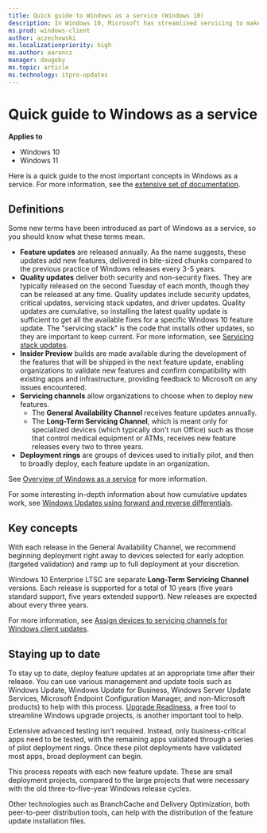 ```yaml
---
title: Quick guide to Windows as a service (Windows 10)
description: In Windows 10, Microsoft has streamlined servicing to make operating system updates simpler to test, manage, and deploy.
ms.prod: windows-client
author: aczechowski
ms.localizationpriority: high
ms.author: aaroncz
manager: dougeby
ms.topic: article
ms.technology: itpro-updates
---
```


# Quick guide to Windows as a service


**Applies to**

- Windows 10
- Windows 11

Here is a quick guide to the most important concepts in Windows as a service. For more information, see the [extensive set of documentation](index.md).

## Definitions

Some new terms have been introduced as part of Windows as a service, so you should know what these terms mean.

- **Feature updates** are released annually. As the name suggests, these updates add new features, delivered in bite-sized chunks compared to the previous practice of Windows releases every 3-5 years.
- **Quality updates** deliver both security and non-security fixes. They are typically released on the second Tuesday of each month, though they can be released at any time. Quality updates include security updates, critical updates, servicing stack updates, and driver updates. Quality updates are cumulative, so installing the latest quality update is sufficient to get all the available fixes for a specific Windows 10 feature update. The "servicing stack" is the code that installs other updates, so they are important to keep current. For more information, see [Servicing stack updates](servicing-stack-updates.md).
- **Insider Preview** builds are made available during the development of the features that will be shipped in the next feature update, enabling organizations to validate new features and confirm compatibility with existing apps and infrastructure, providing feedback to Microsoft on any issues encountered.
- **Servicing channels** allow organizations to choose when to deploy new features. 
  - The **General Availability Channel** receives feature updates annually.
  - The **Long-Term Servicing Channel**, which is meant only for specialized devices (which typically don't run Office) such as those that control medical equipment or ATMs, receives new feature releases every two to three years.
- **Deployment rings** are groups of devices used to initially pilot, and then to broadly deploy, each feature update in an organization. 

See [Overview of Windows as a service](waas-overview.md) for more information.

For some interesting in-depth information about how cumulative updates work, see [Windows Updates using forward and reverse differentials](PSFxWhitepaper.md).

## Key concepts

With each release in the General Availability Channel, we recommend beginning deployment right away to devices selected for early adoption (targeted validation) and ramp up to full deployment at your discretion. 

Windows 10 Enterprise LTSC are separate **Long-Term Servicing Channel** versions. Each release is supported for a total of 10 years (five years standard support, five years extended support). New releases are expected about every three years.

For more information, see [Assign devices to servicing channels for Windows client updates](waas-servicing-channels-windows-10-updates.md).

## Staying up to date

To stay up to date, deploy feature updates at an appropriate time after their release. You can use various management and update tools such as Windows Update, Windows Update for Business, Windows Server Update Services, Microsoft Endpoint Configuration Manager, and non-Microsoft products) to help with this process. [Upgrade Readiness](/windows/deployment/upgrade/upgrade-readiness-get-started), a free tool to streamline Windows upgrade projects, is another important tool to help.

Extensive advanced testing isn’t required. Instead, only business-critical apps need to be tested, with the remaining apps validated through a series of pilot deployment rings. Once these pilot deployments have validated most apps, broad deployment can begin.

This process repeats with each new feature update. These are small deployment projects, compared to the large projects that were necessary with the old three-to-five-year Windows release cycles.

Other technologies such as BranchCache and Delivery Optimization, both peer-to-peer distribution tools, can help with the distribution of the feature update installation files.

